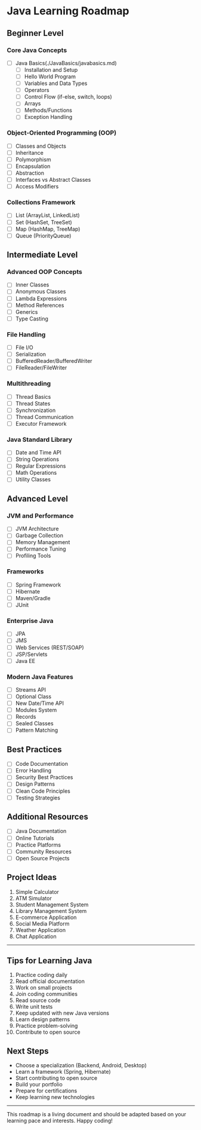 # Java Learning Roadmap

## Beginner Level

### Core Java Concepts
- [ ] Java Basics(./JavaBasics/javabasics.md)
  - [ ] Installation and Setup
  - [ ] Hello World Program
  - [ ] Variables and Data Types
  - [ ] Operators
  - [ ] Control Flow (if-else, switch, loops)
  - [ ] Arrays
  - [ ] Methods/Functions
  - [ ] Exception Handling

### Object-Oriented Programming (OOP)
- [ ] Classes and Objects
- [ ] Inheritance
- [ ] Polymorphism
- [ ] Encapsulation
- [ ] Abstraction
- [ ] Interfaces vs Abstract Classes
- [ ] Access Modifiers

### Collections Framework
- [ ] List (ArrayList, LinkedList)
- [ ] Set (HashSet, TreeSet)
- [ ] Map (HashMap, TreeMap)
- [ ] Queue (PriorityQueue)

## Intermediate Level

### Advanced OOP Concepts
- [ ] Inner Classes
- [ ] Anonymous Classes
- [ ] Lambda Expressions
- [ ] Method References
- [ ] Generics
- [ ] Type Casting

### File Handling
- [ ] File I/O
- [ ] Serialization
- [ ] BufferedReader/BufferedWriter
- [ ] FileReader/FileWriter

### Multithreading
- [ ] Thread Basics
- [ ] Thread States
- [ ] Synchronization
- [ ] Thread Communication
- [ ] Executor Framework

### Java Standard Library
- [ ] Date and Time API
- [ ] String Operations
- [ ] Regular Expressions
- [ ] Math Operations
- [ ] Utility Classes

## Advanced Level

### JVM and Performance
- [ ] JVM Architecture
- [ ] Garbage Collection
- [ ] Memory Management
- [ ] Performance Tuning
- [ ] Profiling Tools

### Frameworks
- [ ] Spring Framework
- [ ] Hibernate
- [ ] Maven/Gradle
- [ ] JUnit

### Enterprise Java
- [ ] JPA
- [ ] JMS
- [ ] Web Services (REST/SOAP)
- [ ] JSP/Servlets
- [ ] Java EE

### Modern Java Features
- [ ] Streams API
- [ ] Optional Class
- [ ] New Date/Time API
- [ ] Modules System
- [ ] Records
- [ ] Sealed Classes
- [ ] Pattern Matching

## Best Practices
- [ ] Code Documentation
- [ ] Error Handling
- [ ] Security Best Practices
- [ ] Design Patterns
- [ ] Clean Code Principles
- [ ] Testing Strategies

## Additional Resources
- [ ] Java Documentation
- [ ] Online Tutorials
- [ ] Practice Platforms
- [ ] Community Resources
- [ ] Open Source Projects

## Project Ideas
1. Simple Calculator
2. ATM Simulator
3. Student Management System
4. Library Management System
5. E-commerce Application
6. Social Media Platform
7. Weather Application
8. Chat Application

---

## Tips for Learning Java
1. Practice coding daily
2. Read official documentation
3. Work on small projects
4. Join coding communities
5. Read source code
6. Write unit tests
7. Keep updated with new Java versions
8. Learn design patterns
9. Practice problem-solving
10. Contribute to open source

## Next Steps
- Choose a specialization (Backend, Android, Desktop)
- Learn a framework (Spring, Hibernate)
- Start contributing to open source
- Build your portfolio
- Prepare for certifications
- Keep learning new technologies

---

This roadmap is a living document and should be adapted based on your learning pace and interests. Happy coding!
